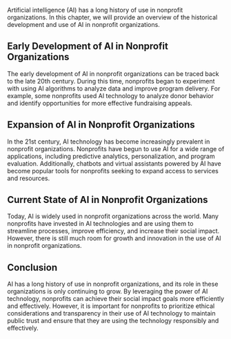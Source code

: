 
Artificial intelligence (AI) has a long history of use in nonprofit organizations. In this chapter, we will provide an overview of the historical development and use of AI in nonprofit organizations.

Early Development of AI in Nonprofit Organizations
--------------------------------------------------

The early development of AI in nonprofit organizations can be traced back to the late 20th century. During this time, nonprofits began to experiment with using AI algorithms to analyze data and improve program delivery. For example, some nonprofits used AI technology to analyze donor behavior and identify opportunities for more effective fundraising appeals.

Expansion of AI in Nonprofit Organizations
------------------------------------------

In the 21st century, AI technology has become increasingly prevalent in nonprofit organizations. Nonprofits have begun to use AI for a wide range of applications, including predictive analytics, personalization, and program evaluation. Additionally, chatbots and virtual assistants powered by AI have become popular tools for nonprofits seeking to expand access to services and resources.

Current State of AI in Nonprofit Organizations
----------------------------------------------

Today, AI is widely used in nonprofit organizations across the world. Many nonprofits have invested in AI technologies and are using them to streamline processes, improve efficiency, and increase their social impact. However, there is still much room for growth and innovation in the use of AI in nonprofit organizations.

Conclusion
----------

AI has a long history of use in nonprofit organizations, and its role in these organizations is only continuing to grow. By leveraging the power of AI technology, nonprofits can achieve their social impact goals more efficiently and effectively. However, it is important for nonprofits to prioritize ethical considerations and transparency in their use of AI technology to maintain public trust and ensure that they are using the technology responsibly and effectively.
